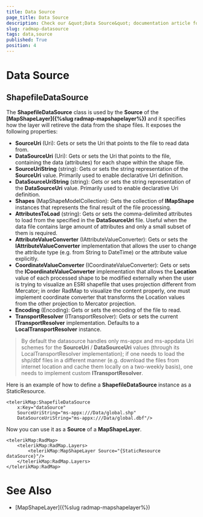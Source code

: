 ```yaml
---
title: Data Source
page_title: Data Source
description: Check our &quot;Data Source&quot; documentation article for RadMap for UWP control.
slug: radmap-datasource
tags: data,source
published: True
position: 4
---
```


# Data Source

## ShapefileDataSource

The **ShapefileDataSource** class is used by the **Source** of the **[MapShapeLayer]({%slug radmap-mapshapelayer%})** and it specifies how the layer will retireve the data from the shape files. It exposes the following properties:

* **SourceUri** (Uri): Gets or sets the Uri that points to the file to read data from.
* **DataSourceUri** (Uri): Gets or sets the Uri that points to the file, containing the data (attributes) for each shape within the shape file.
* **SourceUriString** (string): Gets or sets the string representation of the **SourceUri** value. Primarily used to enable declarative Uri definition.
* **DataSourceUriString** (string): Gets or sets the string representation of the **DataSourceUri** value. Primarily used to enable declarative Uri definition.
* **Shapes** (MapShapeModelCollection): Gets the collection of **IMapShape** instances that represents the final result of the file processing.
* **AttributesToLoad** (string): Gets or sets the comma-delimited attributes to load from the specified in the **DataSourceUri** file. Useful when the data file contains large amount of attributes and only a small subset of them is required.
* **AttributeValueConverter** (IAttributeValueConverter): Gets or sets the **IAttributeValueConverter** implementation that allows
the user to change the attribute type (e.g. from String to DateTime) or the attribute value explicitly.
* **CoordinateValueConverter** (ICoordinateValueConverter): Gets or sets the **ICoordinateValueConverter** implementation that allows the **Location**
value of each processed shape to be modified externally when the user is trying to visualize an ESRI shapefile that uses projection different from Mercator;
in order RadMap to visualize the content properly, one must implement coordinate converter that transforms the Location values from the other projection to Mercator projection.
* **Encoding** (Encoding): Gets or sets the encoding of the file to read.
* **TransportResolver** (ITransportResolver): Gets or sets the current **ITransportResolver** implementation. Defaults to a **LocalTransportResolver** instance.

>By default the datasource handles only ms-appx and ms-appdata Uri schemes for the **SourceUri** / **DataSourceUri** values (through its LocalTransportResolver implementation); if one needs to load the shp/dbf files in a different manner
(e.g. download the files from internet location and cache them locally on a two-weekly basis), one needs to implement custom **ITransportResolver**.

Here is an example of how to define a **ShapefileDataSource** instance as a StaticResource.

	<telerikMap:ShapefileDataSource 
	    x:Key="dataSource" 
	    SourceUriString="ms-appx:///Data/global.shp"
	    DataSourceUriString="ms-appx:///Data/global.dbf"/>

Now you can use it as a **Source** of a **MapShapeLayer**.

	<telerikMap:RadMap>
	    <telerikMap:RadMap.Layers>
	        <telerikMap:MapShapeLayer Source="{StaticResource dataSource}"/>
	    </telerikMap:RadMap.Layers>
	</telerikMap:RadMap>

# See Also

* [MapShapeLayer]({%slug radmap-mapshapelayer%})